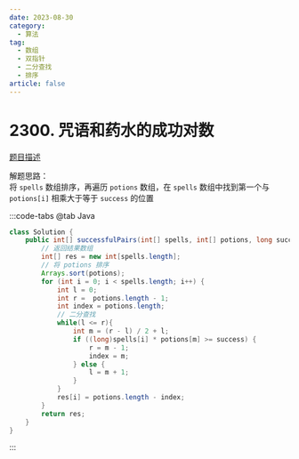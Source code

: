 ```yaml
---
date: 2023-08-30
category: 
  - 算法
tag: 
  - 数组
  - 双指针
  - 二分查找
  - 排序
article: false
---
```


# 2300. 咒语和药水的成功对数

<Badge text="中等" type="warning" vertical="middle" />

[题目描述](https://leetcode.cn/problems/successful-pairs-of-spells-and-potions/description/?envType=study-plan-v2&envId=leetcode-75)

解题思路：   
将 `spells` 数组排序，再遍历 `potions` 数组，在 `spells` 数组中找到第一个与 `potions[i]` 相乘大于等于 `success` 的位置


:::code-tabs
@tab Java
```java
class Solution {
    public int[] successfulPairs(int[] spells, int[] potions, long success) {
        // 返回结果数组
        int[] res = new int[spells.length];
        // 将 potions 排序
        Arrays.sort(potions);
        for (int i = 0; i < spells.length; i++) {
            int l = 0;
            int r =  potions.length - 1;
            int index = potions.length;
            // 二分查找
            while(l <= r){
                int m = (r - l) / 2 + l;
                if ((long)spells[i] * potions[m] >= success) {
                    r = m - 1;
                    index = m;
                } else {
                    l = m + 1;
                }
            }
            res[i] = potions.length - index;
        }
        return res;
    }
}
```
:::
